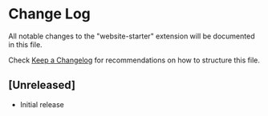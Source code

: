 # Change Log

All notable changes to the "website-starter" extension will be documented in this file.

Check [Keep a Changelog](http://keepachangelog.com/) for recommendations on how to structure this file.

## [Unreleased]

- Initial release